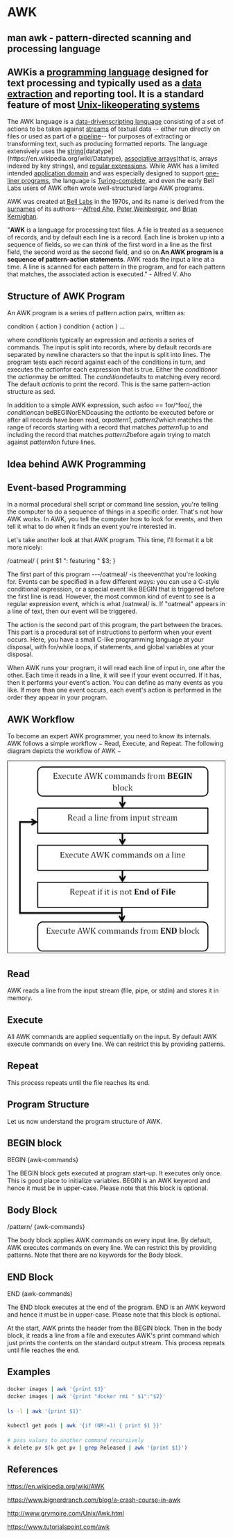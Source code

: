 # AWK

## man awk - pattern-directed scanning and processing language

## AWKis a [programming language](https://en.wikipedia.org/wiki/Programming_language) designed for text processing and typically used as a [data extraction](https://en.wikipedia.org/wiki/Data_extraction) and reporting tool. It is a standard feature of most [Unix-like](https://en.wikipedia.org/wiki/Unix-like)[operating systems](https://en.wikipedia.org/wiki/Operating_system)

The AWK language is a [data-driven](https://en.wikipedia.org/wiki/Data-driven_programming)[scripting language](https://en.wikipedia.org/wiki/Scripting_language) consisting of a set of actions to be taken against [streams](https://en.wikipedia.org/wiki/Stream_(computing)) of textual data -- either run directly on files or used as part of a [pipeline](https://en.wikipedia.org/wiki/Pipeline_(Unix))-- for purposes of extracting or transforming text, such as producing formatted reports. The language extensively uses the [string](https://en.wikipedia.org/wiki/String_(computer_science))[datatype](https://en.wikipedia.org/wiki/Datatype), [associative arrays](https://en.wikipedia.org/wiki/Associative_array)(that is, arrays indexed by key strings), and [regular expressions](https://en.wikipedia.org/wiki/Regular_expression). While AWK has a limited intended [application domain](https://en.wikipedia.org/wiki/Application_domain) and was especially designed to support [one-liner programs](https://en.wikipedia.org/wiki/One-liner_program), the language is [Turing-complete](https://en.wikipedia.org/wiki/Turing-complete), and even the early Bell Labs users of AWK often wrote well-structured large AWK programs.

AWK was created at [Bell Labs](https://en.wikipedia.org/wiki/Bell_Labs) in the 1970s,  and its name is derived from the [surnames](https://en.wikipedia.org/wiki/Surname) of its authors---[Alfred Aho](https://en.wikipedia.org/wiki/Alfred_Aho), [Peter Weinberger](https://en.wikipedia.org/wiki/Peter_J._Weinberger), and [Brian Kernighan](https://en.wikipedia.org/wiki/Brian_Kernighan).

"**AWK** is a language for processing text files. A file is treated as a sequence of records, and by default each line is a record. Each line is broken up into a sequence of fields, so we can think of the first word in a line as the first field, the second word as the second field, and so on.**An AWK program is a sequence of pattern-action statements**. AWK reads the input a line at a time. A line is scanned for each pattern in the program, and for each pattern that matches, the associated action is executed." - Alfred V. Aho

## Structure of AWK Program

An AWK program is a series of pattern action pairs, written as:

condition { action }
condition { action }
...

where *condition*is typically an expression and *action*is a series of commands. The input is split into records, where by default records are separated by newline characters so that the input is split into lines. The program tests each record against each of the conditions in turn, and executes the *action*for each expression that is true. Either the *condition*or the *action*may be omitted. The *condition*defaults to matching every record. The default *action*is to print the record. This is the same pattern-action structure as sed.

In addition to a simple AWK expression, such asfoo == 1or/^foo/, the *condition*can beBEGINorENDcausing the *action*to be executed before or after all records have been read, or*pattern1, pattern2*which matches the range of records starting with a record that matches *pattern1*up to and including the record that matches *pattern2*before again trying to match against *pattern1*on future lines.

## Idea behind AWK Programming

## Event-based Programming

In a normal procedural shell script or command line session, you're telling the computer to do a sequence of things in a specific order. That's not how AWK works. In AWK, you tell the computer how to look for events, and then tell it what to do when it finds an event you're interested in.

Let's take another look at that AWK program. This time, I'll format it a bit more nicely:

/oatmeal/ {
print $1 ": featuring " $3;
}

The first part of this program ---/oatmeal/ -is theeventthat you're looking for. Events can be specified in a few different ways: you can use a C-style conditional expression, or a special event like BEGIN that is triggered before the first line is read. However, the most common kind of event to see is a regular expression event, which is what /oatmeal/ is. If "oatmeal" appears in a line of text, then our event will be triggered.

The action is the second part of this program, the part between the braces. This part is a procedural set of instructions to perform when your event occurs. Here, you have a small C-like programming language at your disposal, with for/while loops, if statements, and global variables at your disposal.

When AWK runs your program, it will read each line of input in, one after the other. Each time it reads in a line, it will see if your event occurred. If it has, then it performs your event's action. You can define as many events as you like. If more than one event occurs, each event's action is performed in the order they appear in your program.

## AWK Workflow

To become an expert AWK programmer, you need to know its internals. AWK follows a simple workflow − Read, Execute, and Repeat. The following diagram depicts the workflow of AWK −

![AWK Workflow](../../../media/DevOps-Terminal-Bash-AWK-image1.png)

## Read

AWK reads a line from the input stream (file, pipe, or stdin) and stores it in memory.

## Execute

All AWK commands are applied sequentially on the input. By default AWK execute commands on every line. We can restrict this by providing patterns.

## Repeat

This process repeats until the file reaches its end.

## Program Structure

Let us now understand the program structure of AWK.

## BEGIN block

BEGIN {awk-commands}

The BEGIN block gets executed at program start-up. It executes only once. This is good place to initialize variables. BEGIN is an AWK keyword and hence it must be in upper-case. Please note that this block is optional.

## Body Block

/pattern/ {awk-commands}

The body block applies AWK commands on every input line. By default, AWK executes commands on every line. We can restrict this by providing patterns. Note that there are no keywords for the Body block.

## END Block

END {awk-commands}

The END block executes at the end of the program. END is an AWK keyword and hence it must be in upper-case. Please note that this block is optional.

At the start, AWK prints the header from the BEGIN block. Then in the body block, it reads a line from a file and executes AWK's print command which just prints the contents on the standard output stream. This process repeats until file reaches the end.

## Examples

```bash
docker images | awk '{print $3}'
docker images | awk '{print "docker rmi " $1":"$2}'

ls -l | awk '{print $1}'

kubectl get pods | awk '{if (NR!=1) { print $1 }}'

# pass values to another command recursively
k delete pv $(k get pv | grep Released | awk '{print $1}')
```

## References

<https://en.wikipedia.org/wiki/AWK>

<https://www.bignerdranch.com/blog/a-crash-course-in-awk>

<http://www.grymoire.com/Unix/Awk.html>

<https://www.tutorialspoint.com/awk>
